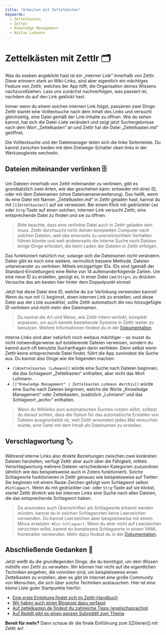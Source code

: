 ```yaml
---
title: "Arbeiten mit Zettelkästen"
keywords:
  - Zettelkasten
  - Zettel
  - Knowledge Management
  - Niklas Luhmann
...
```


# Zettelkästen mit Zettlr 🗂

Was du soeben angeklickt hast ist ein „interner Link“ innerhalb von Zettlr. Diese erinnern stark an Wiki-Links, sind aber eigentlich ein mächtiges Feature von Zettlr, welches der App hilft, die Organisation deines Wissens nachzuvollziehen. Lass uns zunächst nachverfolgen, was passiert ist, nachdem du auf den Link geklickt hast.

Immer wenn du einem solchen internen Link folgst, passieren zwei Dinge: Zettlr startet eine Volltextsuche nach dem Inhalt des Links und versucht gleichzeitig, eine Datei gemäß der Link-Inhalte zu öffnen. Wie du sehen kannst, hat sich die Datei-Liste verändert und zeigt jetzt Suchergebnisse nach dem Wort „Zettelkasten“ an und Zettlr hat die Datei „Zettelkasten.md“ geöffnet.

Die Volltextsuche und der Dateimanager teilen sich die linke Seitenleiste. Du kannst zwischen beiden mit dem Dreiwege-Schalter oben links in der Werkzeugleiste wechseln.

## Dateien miteinander verlinken 🗄

Um Dateien innerhalb von Zettlr miteinander zu verlinken, gibt es grundsätzlich zwei Arten, wie das geschehen kann: entweder mit einer ID, oder mit dem Dateinamen (ohne Dateinamenerweiterung). Das heißt, wenn du eine Datei mit Namen „Zettelkasten.md“ in Zettlr geladen hast, kannst du mit `[[Zettelkasten]]` auf sie verweisen. Bei einem Klick mit gedrückter `Cmd` oder `Strg`-Taste auf einen solchen, internen Link versucht Zettlr, eine entsprechende Datei zu finden und sie zu öffnen.

> Bitte beachte, dass eine verlinkte Datei auch in Zettlr geladen sein muss. Zettlr durchsucht nicht deinen kompletten Computer nach solchen Dateien, weil das einerseits zu unerwünschtem Verhalten führen könnte und weil andererseits die interne Suche nach Dateien einige Dinge erfordert, die beim Laden der Dateien in Zettlr erfolgen.

Das funktioniert natürlich nur, solange sich die Dateinamen nicht verändern. Daher gibt es noch eine weitere, vermutlich bessere Methode, Dateien untereinander zu verlinken: Mittels einzigartiger IDs. IDs sind (gemäß der Standard-Einstellungen) eine Reihe von 14 aufeinanderfolgende Zahlen. Um eine neue ID zu erstellen, genügt es, in einer Datei `Cmd/Strg+L` zu drücken. Versuche das am besten hier hinter dem Doppelpunkt einmal:

Jetzt hat diese Datei eine ID, welche du zur Verlinkung verwenden kannst! Wenn du nun mit `[[` beginnst, einen internen Link zu erstellen, und diese Datei aus der Liste auswählst, sollte Zettlr automatisch die neu hinzugefügte ID verlinken und nicht mehr den Dateinamen.

> Du kannst die Art und Weise, wie Zettlr intern verlinkt, komplett anpassen, um auch bereits bestehende Systeme in Zettlr weiter zu benutzen. Weitere Informationen findest du in der [Dokumentation](https://docs.zettlr.com/de/academic/zkn-method).

Interne Links sind aber natürlich noch weitaus mächtiger – so musst du nicht notwendigerweise auf existierende Dateien verweisen, sondern du kannst auch oft benutzte Suchanfragen darin verlinken. Denn selbst wenn Zettlr keine entsprechende Datei findet, führt die App zumindest die Suche aus. Du kannst also Dinge wie die folgenden machen:

- `[[#zettelkasten !Luhmann]]` würde eine Suche nach Dateien beginnen, die das Schlagwort „Zettelkasten“ enthalten, aber nicht das Wort Luhmann.
- `[["Knowledge Management" | Zettelkasten Luhmann #archiv]]` würde eine Suche nach Dateien beginnen, welche die Worte „Knowledge Management“ oder Zettelkasten, zusätzlich „Luhmann“ und das Schlagwort „archiv“ enthalten.

> Wenn du Wikilinks zum automatischen Suchen nutzen willst, solltest du darauf achten, dass die Option für das automatische Erstellen von Dateien ausgeschaltet ist, weil Zettlr ansonsten jedes Mal versuchen würde, eine Datei mit dem Inhalt als Dateinamen zu erstellen.

## Verschlagwortung 🏷

Während interne Links also direkte Beziehungen zwischen zwei konkreten Dateien herstellen, verfügt Zettlr aber auch über die Fähigkeit, mittels Verschlagwortung mehrere Dateien verschiedenen Kategorien zuzuordnen (ähnlich wie das beispielsweise auch in Zotero funktioniert). Solche Schlagworte funktionieren in Zettlr genauso wie beispielsweise auf Twitter: Sie beginnen mit einem Raute-Zeichen gefolgt vom Schlagwort selbst: `#Schlagwort`. Wenn du mit gedrückter `Cmd`- oder `Strg`-Taste auf sie klickst, startet Zettlr ähnlich wie bei internen Links eine Suche nach allen Dateien, die das entsprechende Schlagwort haben.

> Da ansonsten auch Überschriften als Schlagworte erkannt werden würden, kannst du in solchen Schlagworten keine Leerzeichen verwenden. Du kannst Leerzeichen aber beispielsweise mit einem Minus ersetzen: `#Ein-Schlagwort`. Wenn du aber nicht auf Leerzeichen verzichten willst, kannst du komplexere Schlagworte in einem YAML frontmatter verwenden. Mehr dazu findest du in der [Dokumentation](https://docs.zettlr.com/en/core/yaml-frontmatter/).

## Abschließende Gedanken 💭

Jetzt weißt du die grundlegenden Dinge, die du benötigst, um dein Wissen mithilfe von Zettlr zu verwalten. Wir können hier nicht auf die eigentlichen Techniken eingehen, die vonnöten sind, um beispielsweise einen Zettelkasten zu erstellen, aber es gibt im Internet eine große Community von Menschen, die sich über solche Techniken austauschen. Hier ist eine kleine Liste guter Startpunkte hierfür:

- [Eine erste Einleitung findet sich im Zettlr-Handbuch](https://docs.zettlr.com/de/academic/zkn-method/)
- [Wir haben auch einen Blogpost dazu verfasst](https://zettlr.com/post/what-is-a-zettelkasten)
- [Auf zettelkasten.de findest du zahlreiche Tipps (englischsprachig)](https://zettelkasten.de/)
- [Auf Reddit gibt es einen ganzen Subreddit zum Thema](https://www.reddit.com/r/Zettelkasten)

**Bereit für mehr?** Dann schaue dir die finale Einführung zum [[Zitieren]] mit Zettlr an!
